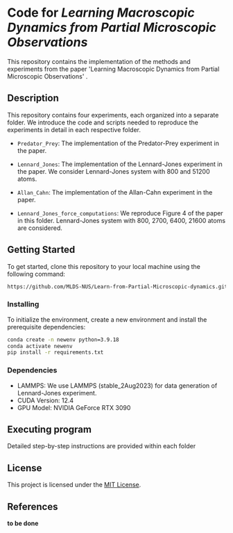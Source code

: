# Code for *Learning Macroscopic Dynamics from Partial Microscopic Observations*


This repository contains the implementation of the methods and experiments from the paper 'Learning Macroscopic Dynamics from Partial Microscopic Observations' .

## Description
This repository contains four experiments, each organized into a separate folder. We introduce the code and scripts needed to reproduce the experiments in detail in each respective folder. 

* `Predator_Prey`: The implementation of the Predator-Prey experiment in the paper. 

* `Lennard_Jones`: The implementation of the Lennard-Jones experiment in the paper. We consider Lennard-Jones system with 800 and 51200 atoms. 

* `Allan_Cahn`: The implementation of the Allan-Cahn experiment in the paper. 

* `Lennard_Jones_force_computations`: We reproduce Figure 4 of the paper in this folder. 
Lennard-Jones system with 800, 2700, 6400, 21600 atoms are considered. 


## Getting Started
To get started, clone this repository to your local machine using the following command:
```bash
https://github.com/MLDS-NUS/Learn-from-Partial-Microscopic-dynamics.git
```

### Installing
To initialize the environment, create a new environment and install the prerequisite dependencies:
```bash
conda create -n newenv python=3.9.18
conda activate newenv
pip install -r requirements.txt
```
### Dependencies
* LAMMPS: We use LAMMPS (stable_2Aug2023) for data generation of Lennard-Jones experiment.
* CUDA Version: 12.4
* GPU Model: NVIDIA GeForce RTX 3090


## Executing program
Detailed step-by-step instructions are provided within each folder

## License

This project is licensed under the [MIT License](https://opensource.org/licenses/MIT).


## References

**to be done**
